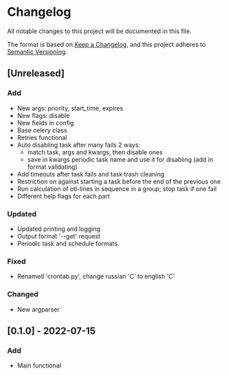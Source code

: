 # Changelog
All notable changes to this project will be documented in this file.

The format is based on [Keep a Changelog](https://keepachangelog.com/en/1.0.0/),
and this project adheres to [Semantic Versioning](https://semver.org/spec/v2.0.0.html).

## [Unreleased]
### Add
 - New args: priority, start_time, expires
 - New flags: disable
 - New fields in config
 - Base celery class
 - Retries functional
 - Auto disabling task after many fails 2 ways:
   - match task, args and kwargs, then disable ones
   - save in kwargs periodic task name and use it for disabling (add in format validating)
 - Add timeouts after task fails and task trash cleaning
 - Restriction on against starting a task before the end of the previous one
 - Run calculation of otl-lines in sequence in a group; stop task if one fail
 - Different help flags for each part

### Updated
 - Updated printing and logging
 - Output format '--get' request
 - Periodic task and schedule formats

### Fixed
 - Renamed 'crontab.py', change russian 'С' to english 'C'

### Changed
 - New argparser

## [0.1.0] - 2022-07-15
### Add
 - Main functional

